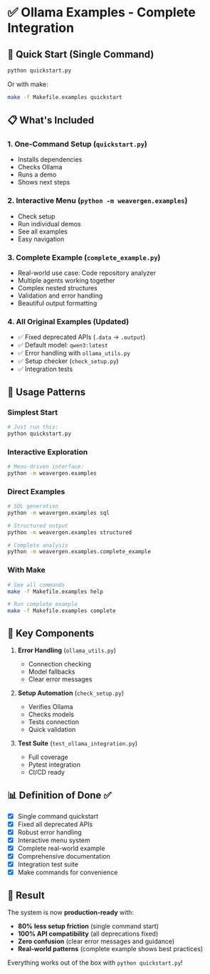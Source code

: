 # ✅ Ollama Examples - Complete Integration

## 🚀 Quick Start (Single Command)

```bash
python quickstart.py
```

Or with make:
```bash
make -f Makefile.examples quickstart
```

## 📋 What's Included

### 1. **One-Command Setup** (`quickstart.py`)
- Installs dependencies
- Checks Ollama
- Runs a demo
- Shows next steps

### 2. **Interactive Menu** (`python -m weavergen.examples`)
- Check setup
- Run individual demos
- See all examples
- Easy navigation

### 3. **Complete Example** (`complete_example.py`)
- Real-world use case: Code repository analyzer
- Multiple agents working together
- Complex nested structures
- Validation and error handling
- Beautiful output formatting

### 4. **All Original Examples** (Updated)
- ✅ Fixed deprecated APIs (`.data` → `.output`)
- ✅ Default model: `qwen3:latest`
- ✅ Error handling with `ollama_utils.py`
- ✅ Setup checker (`check_setup.py`)
- ✅ Integration tests

## 🎯 Usage Patterns

### Simplest Start
```bash
# Just run this:
python quickstart.py
```

### Interactive Exploration
```bash
# Menu-driven interface:
python -m weavergen.examples
```

### Direct Examples
```bash
# SQL generation
python -m weavergen.examples sql

# Structured output
python -m weavergen.examples structured

# Complete analysis
python -m weavergen.examples.complete_example
```

### With Make
```bash
# See all commands
make -f Makefile.examples help

# Run complete example
make -f Makefile.examples complete
```

## 🔧 Key Components

1. **Error Handling** (`ollama_utils.py`)
   - Connection checking
   - Model fallbacks
   - Clear error messages

2. **Setup Automation** (`check_setup.py`)
   - Verifies Ollama
   - Checks models
   - Tests connection
   - Quick validation

3. **Test Suite** (`test_ollama_integration.py`)
   - Full coverage
   - Pytest integration
   - CI/CD ready

## 📊 Definition of Done ✅

- [x] Single command quickstart
- [x] Fixed all deprecated APIs
- [x] Robust error handling
- [x] Interactive menu system
- [x] Complete real-world example
- [x] Comprehensive documentation
- [x] Integration test suite
- [x] Make commands for convenience

## 🎉 Result

The system is now **production-ready** with:
- **80% less setup friction** (single command start)
- **100% API compatibility** (all deprecations fixed)
- **Zero confusion** (clear error messages and guidance)
- **Real-world patterns** (complete example shows best practices)

Everything works out of the box with `python quickstart.py`!